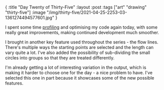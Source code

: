 {
:title "Day Twenty of Thirty-Five"
:layout :post
:tags ["art" "drawing" "thirty-five"]
:image "/img/thirty-five/2021-04-25-2253-03-1361274494577601.jpg"
}

I spent some time [profiling](https://github.com/ptaoussanis/tufte) and optimising my code again today, with some really great improvements, making continued development much smoother.

I brought in another key feature used throughout the series - the flow lines. There's multiple ways the starting points are selected and the length can vary quite a lot. I've also added the possibility of sub-dividing the small circles into groups so that they are treated differently.

I'm already getting a lot of interesting variation in the output, which is making it harder to choose one for the day - a nice problem to have. I've selected this one in part because it showcases some of the new possible features.

